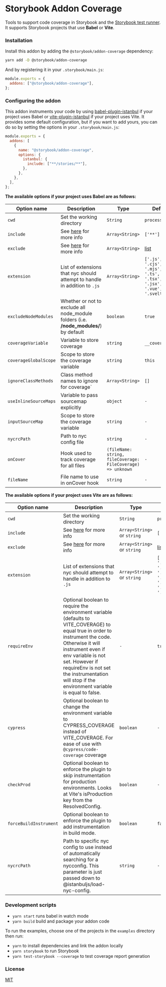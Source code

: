 # Storybook Addon Coverage

Tools to support code coverage in Storybook and the [Storybook test runner](https://github.com/storybookjs/test-runner). It supports Storybook projects that use **Babel** or **Vite**.

### Installation

Install this addon by adding the `@storybook/addon-coverage` dependency:

```sh
yarn add -D @storybook/addon-coverage
```

And by registering it in your `.storybook/main.js`:

```js
module.exports = {
  addons: ["@storybook/addon-coverage"],
};
```

### Configuring the addon

This addon instruments your code by using [babel-plugin-istanbul](https://github.com/istanbuljs/babel-plugin-istanbul) if your project uses Babel or [vite-plugin-istanbul](https://github.com/iFaxity/vite-plugin-istanbul) if your project uses Vite. It provides some default configuration, but if you want to add yours, you can do so by setting the options in your `.storybook/main.js`:

```js
module.exports = {
  addons: [
    {
      name: "@storybook/addon-coverage",
      options: {
        istanbul: {
          include: ["**/stories/**"],
        },
      },
    },
  ],
};
```

**The available options if your project uses Babel are as follows:**

| Option name           | Description                                                                              | Type                                                        | Default                                                                          |
| --------------------- | ---------------------------------------------------------------------------------------- | ----------------------------------------------------------- | -------------------------------------------------------------------------------- |
| `cwd`                 | Set the working directory                                                                | `String`                                                    | `process.cwd()`                                                                  |
| `include`             | See [here](https://github.com/istanbuljs/nyc#selecting-files-for-coverage) for more info | `Array<String>`                                             | `['**']`                                                                         |
| `exclude`             | See [here](https://github.com/istanbuljs/nyc#selecting-files-for-coverage) for more info | `Array<String>`                                             | [list](https://github.com/storybookjs/addon-coverage/blob/main/src/constants.ts) |
| `extension`           | List of extensions that nyc should attempt to handle in addition to `.js`                | `Array<String>`                                             | `['.js', '.cjs', '.mjs', '.ts', '.tsx', '.jsx', '.vue', '.svelte]`               |
| `excludeNodeModules`  | Whether or not to exclude all node_module folders (i.e. **/node_modules/**) by default   | `boolean`                                                   | `true`                                                                           |
| `coverageVariable`    | Variable to store coverage                                                               | `string`                                                    | `__coverage__`                                                                   |
| `coverageGlobalScope` | Scope to store the coverage variable                                                     | `string`                                                    | `this`                                                                           |
| `ignoreClassMethods`  | Class method names to ignore for coverage`                                               | `Array<String>`                                             | `[]`                                                                             |
| `useInlineSourceMaps` | Variable to pass sourcemap explicitly                                                    | `object`                                                    | `-`                                                                              |
| `inputSourceMap`      | Scope to store the coverage variable                                                     | `string`                                                    | `-`                                                                              |
| `nycrcPath`           | Path to nyc config file                                                                  | `string`                                                    | `-`                                                                              |
| `onCover`             | Hook used to track coverage for all files                                                | `(fileName: string, fileCoverage: FileCoverage) => unknown` | `-`                                                                              |
| `fileName`            | File name to use in onCover hook                                                         | `string`                                                    | `-`                                                                              |

**The available options if your project uses Vite are as follows:**

| Option name             | Description                                                                                                                                                                                                                                                                                                 | Type                        | Default                                                                          |
| ----------------------- | ----------------------------------------------------------------------------------------------------------------------------------------------------------------------------------------------------------------------------------------------------------------------------------------------------------- | --------------------------- | -------------------------------------------------------------------------------- |
| `cwd`                   | Set the working directory                                                                                                                                                                                                                                                                                   | `String`                    | `process.cwd()`                                                                  |
| `include`               | See [here](https://github.com/istanbuljs/nyc#selecting-files-for-coverage) for more info                                                                                                                                                                                                                    | `Array<String>` or `string` | `['**']`                                                                         |
| `exclude`               | See [here](https://github.com/istanbuljs/nyc#selecting-files-for-coverage) for more info                                                                                                                                                                                                                    | `Array<String>` or `string` | [list](https://github.com/storybookjs/addon-coverage/blob/main/src/constants.ts) |
| `extension`             | List of extensions that nyc should attempt to handle in addition to `.js`                                                                                                                                                                                                                                   | `Array<String>` or `string` | `['.js', '.cjs', '.mjs', '.ts', '.tsx', '.jsx', '.vue', '.svelte]`               |
| `requireEnv `           | Optional boolean to require the environment variable (defaults to VITE_COVERAGE) to equal true in order to instrument the code. Otherwise it will instrument even if env variable is not set. However if requireEnv is not set the instrumentation will stop if the environment variable is equal to false. | `-`                         | `true`                                                                           |
| `cypress `              | Optional boolean to change the environment variable to CYPRESS_COVERAGE instead of VITE_COVERAGE. For ease of use with `@cypress/code-coverage` coverage                                                                                                                                                    | `boolean`                   | `-`                                                                              |
| `checkProd `            | Optional boolean to enforce the plugin to skip instrumentation for production environments. Looks at Vite's isProduction key from the ResolvedConfig.                                                                                                                                                       | `boolean`                   | `-`                                                                              |
| `forceBuildInstrument ` | Optional boolean to enforce the plugin to add instrumentation in build mode.                                                                                                                                                                                                                                | `boolean`                   | `false`                                                                          |
| `nycrcPath `            | Path to specific nyc config to use instead of automatically searching for a nycconfig. This parameter is just passed down to @istanbuljs/load-nyc-config.                                                                                                                                                   | `string`                    | `-`                                                                              |

### Development scripts

- `yarn start` runs babel in watch mode
- `yarn build` build and package your addon code

To run the examples, choose one of the projects in the `examples` directory then run:

- `yarn` to install dependencies and link the addon locally
- `yarn storybook` to run Storybook
- `yarn test-storybook --coverage` to test coverage report generation

### License

[MIT](https://github.com/storybookjs/addon-coverage/blob/main/LICENSE)
